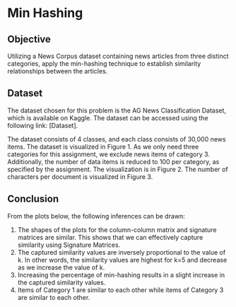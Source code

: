 # Min Hashing

## Objective

Utilizing a News Corpus dataset containing news articles from three distinct categories, apply the min-hashing technique to establish similarity relationships between the articles.

## Dataset

The dataset chosen for this problem is the AG News Classification Dataset, which is available on Kaggle. The dataset can be accessed using the following link: [Dataset].

The dataset consists of 4 classes, and each class consists of 30,000 news items. The dataset is visualized in Figure 1. As we only need three categories for this assignment, we exclude news items of category 3. Additionally, the number of data items is reduced to 100 per category, as specified by the assignment. The visualization is in Figure 2. The number of characters per document is visualized in Figure 3.

## Conclusion
From the plots below, the following inferences can be drawn:
1. The shapes of the plots for the column-column matrix and signature matrices are
similar. This shows that we can effectively capture similarity using Signature Matrices.
2. The captured similarity values are inversely proportional to the value of k. In other
words, the similarity values are highest for k=5 and decrease as we increase the value
of k.
3. Increasing the percentage of min-hashing results in a slight increase in the captured
similarity values.
4. Items of Category 1 are similar to each other while items of Category 3 are similar to
each other.
